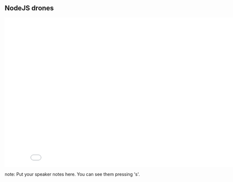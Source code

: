 ##  NodeJS drones

<iframe width="853" height="480" src="//www.youtube.com/embed/56MdBW4q-E4" frameborder="0" allowfullscreen></iframe>

note:
    Put your speaker notes here.
    You can see them pressing 's'.
